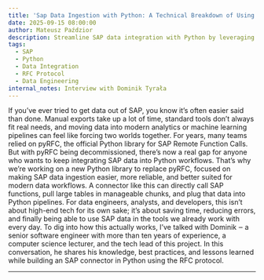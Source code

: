 ```yaml
---
title: 'Sap Data Ingestion with Python: A Technical Breakdown of Using the SAP RFC Protocol'
date: 2025-09-15 08:00:00
author: Mateusz Paździor
description: Streamline SAP data integration with Python by leveraging the RFC protocol. This interview with the lead engineer of a new SAP RFC Connector explores the challenges of large-scale data extraction and explains how a C++ integration improves stability, speed, and reliability for modern data workflows.
tags:
  - SAP
  - Python
  - Data Integration
  - RFC Protocol
  - Data Engineering
internal_notes: Interview with Dominik Tyrała
---
```

If you’ve ever tried to get data out of SAP, you know it’s often easier said than done. Manual exports take up a lot of time, standard tools don’t always fit real needs, and moving data into modern analytics or machine learning pipelines can feel like forcing two worlds together.
For years, many teams relied on pyRFC, the official Python library for SAP Remote Function Calls. But with pyRFC being decommissioned, there’s now a real gap for anyone who wants to keep integrating SAP data into Python workflows.
That’s why we’re working on a new Python library to replace pyRFC, focused on making SAP data ingestion easier, more reliable, and better suited for modern data workflows. A connector like this can directly call SAP functions, pull large tables in manageable chunks, and plug that data into Python pipelines. For data engineers, analysts, and developers, this isn’t about high-end tech for its own sake; it’s about saving time, reducing errors, and finally being able to use SAP data in the tools we already work with every day.
To dig into how this actually works, I’ve talked with Dominik ‒ a senior software engineer with more than ten years of experience, a computer science lecturer, and the tech lead of this project. In this conversation, he shares his knowledge, best practices, and lessons learned while building an SAP connector in Python using the RFC protocol.

____________________________________________
